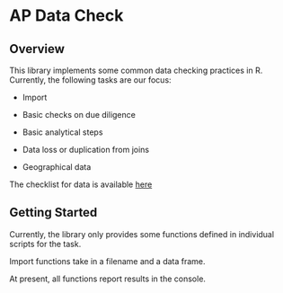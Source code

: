 # AP Data Check

## Overview

This library implements some common data checking practices in R. Currently, the following tasks are our focus:

* Import

* Basic checks on due diligence

* Basic analytical steps

* Data loss or duplication from joins

* Geographical data

The checklist for data is available [here](https://docs.google.com/document/d/1qQ1uB8TSoeJym06dXGg1-rMU7RD6xTdFIiKMvBG9C_w/edit)

## Getting Started

Currently, the library only provides some functions defined in individual scripts for the task.

Import functions take in a filename and a data frame.

At present, all functions report results in the console.
